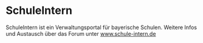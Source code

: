 # SchuleIntern
SchuleIntern ist ein Verwaltungsportal für bayerische Schulen.
Weitere Infos und Austausch über das Forum unter www.schule-intern.de
